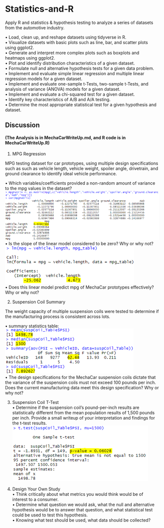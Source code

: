 # Statistics-and-R
Apply R and statistics &amp; hypothesis testing to analyze a series of datasets from the automotive industry.

•	Load, clean up, and reshape datasets using tidyverse in R.<br>
•	Visualize datasets with basic plots such as line, bar, and scatter plots using ggplot2.<br>
•	Generate and interpret more complex plots such as boxplots and heatmaps using ggplot2.<br>
•	Plot and identify distribution characteristics of a given dataset.<br>
•	Formulate null and alternative hypothesis tests for a given data problem.<br>
•	Implement and evaluate simple linear regression and multiple linear regression models for a given dataset.<br>
•	Implement and evaluate one-sample t-Tests, two-sample t-Tests, and analysis of variance (ANOVA) models for a given dataset.<br>
•	Implement and evaluate a chi-squared test for a given dataset.<br>
•	Identify key characteristics of A/B and A/A testing.<br>
•	Determine the most appropriate statistical test for a given hypothesis and dataset.

## Discussion
#### (The Analysis is in MechaCarWriteUp.md, and R code is in MechaCarWriteUp.R)
1. MPG Regression<br>

MPG testing dataset for car prototypes, using multiple design specifications such as such as vehicle length, vehicle weight, spoiler angle, drivetrain, and ground clearance to identify ideal vehicle performance. <br>

• Which variables/coefficients provided a non-random amount of variance to the mpg values in the dataset?<br>
![](cor.PNG) <br>
• Is the slope of the linear model considered to be zero? Why or why not?<br>
![](lm_matrix.PNG) <br>
• Does this linear model predict mpg of MechaCar prototypes effectively? Why or why not?

2. Suspension Coil Summary<br>

The weight capacity of multiple suspension coils were tested to determine if the manufacturing process is consistent across lots. <br>

• summary statistics table:  <br>
![](statistic.PNG) <br>
• The design specifications for the MechaCar suspension coils dictate that the variance of the suspension coils must not exceed 100 pounds per inch. Does the current manufacturing data meet this design specification? Why or why not?

3. Suspension Coil T-Test<br>
• Determine if the suspension coil’s pound-per-inch results are statistically different from the mean population results of 1,500 pounds per inch. Provide a small writeup of your interpretation and findings for the t-test results.
![](t_test.PNG) <br>

4. Design Your Own Study<br>
• Think critically about what metrics you would think would be of interest to a consumer.<br>
• Determine what question we would ask, what the null and alternative hypothesis would be to answer that question, and what statistical test could be used to test this hypothesis.<br>
• Knowing what test should be used, what data should be collected? 

